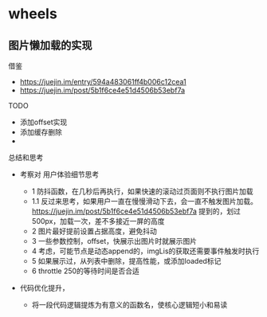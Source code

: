 # wheels

## 图片懒加载的实现

借鉴

* https://juejin.im/entry/594a483061ff4b006c12cea1
* https://juejin.im/post/5b1f6ce4e51d4506b53ebf7a 

TODO

* 添加offset实现
* 添加缓存删除
* 

总结和思考

* 考察对 用户体验细节思考
    * 1 防抖函数，在几秒后再执行，如果快速的滚动过页面则不执行图片加载
    * 1.1 反过来思考，如果用户一直在慢慢滑动下去，会一直不触发图片加载。 https://juejin.im/post/5b1f6ce4e51d4506b53ebf7a 提到的，划过500px，加载一次，差不多接近一屏的高度
    * 2 图片最好提前设置占据高度，避免抖动 
    * 3 一些参数控制，offset，快展示出图片时就展示图片
    * 4 考虑，可能节点是动态append的，imgLis的获取还需要事件触发时执行
    * 5 如果展示过，从列表中删除，提高性能，或添加loaded标记
    * 6 throttle 250的等待时间是否合适

* 代码优化提升，
    * 将一段代码逻辑提炼为有意义的函数名，使核心逻辑短小和易读

 ## 